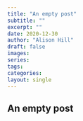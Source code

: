 ```yaml
---
title: "An empty post"
subtitle: ""
excerpt: ""
date: 2020-12-30
author: "Alison Hill"
draft: false
images:
series:
tags:
categories:
layout: single
---
```


## An empty post